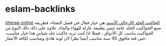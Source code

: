 # eslam-backlinks
<a href="https://sheraa-online.com/">sheraa-online</a>
 <a href="https://sheraa-online.com/%d8%ac%d8%a7%d9%83%d9%8a%d8%aa-%d8%ac%d9%84%d8%af-%d8%a7%d8%b3%d9%88%d8%af-%d8%b1%d8%ac%d8%a7%d9%84%d9%89">الجاكيت الجلد االرجالي الأسود</a>
 هي خيار فعال في فصل الشتاء، فطريقة صنع الجواكيت الجلد عامة تتميز بطبيعة عازلة للهواء والماء، علاوة على ذلك  ذلك النوع من الجواكيت يناسب كل الأذواق ، فمثلا اذا كنت تريد جاكيت جلد شبابي هذا خيار مناسب، حتي فئة مافوق 40 سنة مناسب أيضا نظرا لان لونة هادئ ومناسب لكافة الأعمار. 

